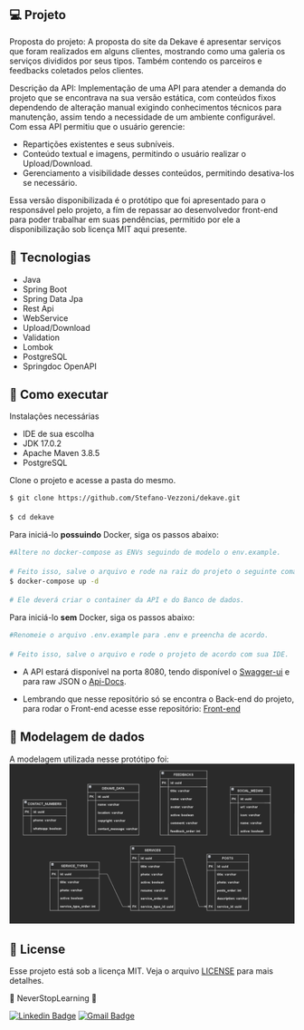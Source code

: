 ## 💻 Projeto

Proposta do projeto:
A proposta do site da Dekave é apresentar serviços que foram realizados em alguns clientes, mostrando como uma galeria os serviços divididos por seus tipos.
Também contendo os parceiros e feedbacks coletados pelos clientes.

Descrição da API:
Implementação de uma API para atender a demanda do projeto que se encontrava na sua versão estática, com conteúdos fixos dependendo de alteração manual 
exigindo conhecimentos técnicos para manutenção, assim tendo a necessidade de um ambiente configurável.
Com essa API permitiu que o usuário gerencie:
- Repartições existentes e seus subníveis.
- Conteúdo textual e imagens, permitindo o usuário realizar o Upload/Download.
- Gerenciamento a visibilidade desses conteúdos, permitindo desativa-los se necessário.

Essa versão disponibilizada é o protótipo que foi apresentado para o responsável pelo projeto, a fím de repassar ao desenvolvedor front-end para poder trabalhar em suas pendências, permitido por ele a disponibilização sob licença MIT aqui presente.

## 🧪 Tecnologias

 - Java
 - Spring Boot
 - Spring Data Jpa
 - Rest Api
 - WebService
 - Upload/Download
 - Validation
 - Lombok
 - PostgreSQL
 - Springdoc OpenAPI

## 🚀 Como executar


Instalações necessárias

- IDE de sua escolha
- JDK 17.0.2
- Apache Maven 3.8.5
- PostgreSQL

Clone o projeto e acesse a pasta do mesmo.

```bash
$ git clone https://github.com/Stefano-Vezzoni/dekave.git

$ cd dekave
```

Para iniciá-lo <strong>possuindo</strong> Docker, siga os passos abaixo:
```bash
#Altere no docker-compose as ENVs seguindo de modelo o env.example.

# Feito isso, salve o arquivo e rode na raiz do projeto o seguinte comando pelo terminal
$ docker-compose up -d

# Ele deverá criar o container da API e do Banco de dados.
```

Para iniciá-lo <strong>sem</strong> Docker, siga os passos abaixo:
```bash
#Renomeie o arquivo .env.example para .env e preencha de acordo.

# Feito isso, salve o arquivo e rode o projeto de acordo com sua IDE.
```


- A API estará disponível na porta 8080, tendo disponível o [Swagger-ui](http://localhost:8080/swagger-ui/index.html#/) e para raw JSON o [Api-Docs](http://localhost:8080/v3/api-docs).

- Lembrando que nesse repositório só se encontra o Back-end do projeto,  para rodar o Front-end acesse esse repositório: [Front-end](https://github.com/Jonathan-Rios/dekave.git)

## 🔖 Modelagem de dados

A modelagem utilizada nesse protótipo foi:
![cover](.github/Dekave-DataModeling.png)

## 📝 License

Esse projeto está sob a licença MIT. Veja o arquivo [LICENSE](LICENSE.MD)
para mais detalhes.

💠 NeverStopLearning 💠

[![Linkedin Badge](https://img.shields.io/badge/-Stefano-blue?style=flat-square&logo=Linkedin&logoColor=white&link=https://www.linkedin.com/in/jonathan-rios-sousa-19b3431b6/)](https://www.linkedin.com/in/stefano-vezzoni-b18806186/) 
[![Gmail Badge](https://img.shields.io/badge/-stefanov.santos@gmail.com-c14438?style=flat-square&logo=Gmail&logoColor=white&link=mailto:stefanov.santos@gmail.com)](mailto:stefanov.santos@gmail.com)
